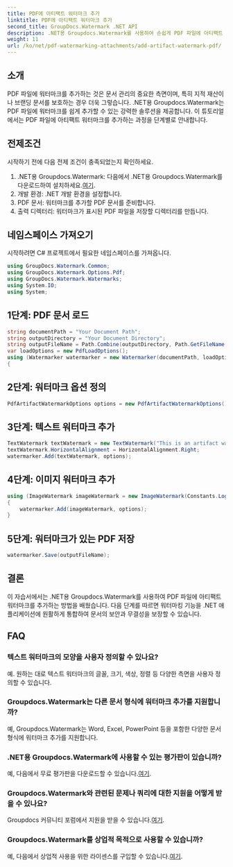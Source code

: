 ```yaml
---
title: PDF에 아티팩트 워터마크 추가
linktitle: PDF에 아티팩트 워터마크 추가
second_title: GroupDocs.Watermark .NET API
description: .NET용 Groupdocs.Watermark를 사용하여 손쉽게 PDF 파일에 아티팩트 워터마크를 추가하는 방법을 알아보세요. 문서를 쉽게 보호하세요.
weight: 11
url: /ko/net/pdf-watermarking-attachments/add-artifact-watermark-pdf/
---
```

## 소개
PDF 파일에 워터마크를 추가하는 것은 문서 관리의 중요한 측면이며, 특히 지적 재산이나 브랜딩 문서를 보호하는 경우 더욱 그렇습니다. .NET용 Groupdocs.Watermark는 PDF 파일에 워터마크를 쉽게 추가할 수 있는 강력한 솔루션을 제공합니다. 이 튜토리얼에서는 PDF 파일에 아티팩트 워터마크를 추가하는 과정을 단계별로 안내합니다.
## 전제조건
시작하기 전에 다음 전제 조건이 충족되었는지 확인하세요.
1.  .NET용 Groupdocs.Watermark: 다음에서 .NET용 Groupdocs.Watermark를 다운로드하여 설치하세요.[여기](https://releases.groupdocs.com/Watermark/net/).
2. 개발 환경: .NET 개발 환경을 설정합니다.
3. PDF 문서: 워터마크를 추가할 PDF 문서를 준비합니다.
4. 출력 디렉터리: 워터마크가 표시된 PDF 파일을 저장할 디렉터리를 만듭니다.

## 네임스페이스 가져오기
시작하려면 C# 프로젝트에서 필요한 네임스페이스를 가져옵니다.
```csharp
using GroupDocs.Watermark.Common;
using GroupDocs.Watermark.Options.Pdf;
using GroupDocs.Watermark.Watermarks;
using System.IO;
using System;
```
## 1단계: PDF 문서 로드
```csharp
string documentPath = "Your Document Path";
string outputDirectory = "Your Document Directory";
string outputFileName = Path.Combine(outputDirectory, Path.GetFileName(documentPath));
var loadOptions = new PdfLoadOptions();
using (Watermarker watermarker = new Watermarker(documentPath, loadOptions))
{
```
## 2단계: 워터마크 옵션 정의
```csharp
PdfArtifactWatermarkOptions options = new PdfArtifactWatermarkOptions();
```
## 3단계: 텍스트 워터마크 추가
```csharp
TextWatermark textWatermark = new TextWatermark("This is an artifact watermark", new Font("Arial", 8));
textWatermark.HorizontalAlignment = HorizontalAlignment.Right;
watermarker.Add(textWatermark, options);
```
## 4단계: 이미지 워터마크 추가
```csharp
using (ImageWatermark imageWatermark = new ImageWatermark(Constants.LogoBmp))
{
    watermarker.Add(imageWatermark, options);
}
```
## 5단계: 워터마크가 있는 PDF 저장
```csharp
watermarker.Save(outputFileName);
```

## 결론
이 자습서에서는 .NET용 Groupdocs.Watermark를 사용하여 PDF 파일에 아티팩트 워터마크를 추가하는 방법을 배웠습니다. 다음 단계를 따르면 워터마킹 기능을 .NET 애플리케이션에 원활하게 통합하여 문서의 보안과 무결성을 보장할 수 있습니다.
## FAQ
### 텍스트 워터마크의 모양을 사용자 정의할 수 있나요?
예. 원하는 대로 텍스트 워터마크의 글꼴, 크기, 색상, 정렬 등 다양한 측면을 사용자 정의할 수 있습니다.
### Groupdocs.Watermark는 다른 문서 형식에 워터마크 추가를 지원합니까?
예, Groupdocs.Watermark는 Word, Excel, PowerPoint 등을 포함한 다양한 문서 형식에 워터마크 추가를 지원합니다.
### .NET용 Groupdocs.Watermark에 사용할 수 있는 평가판이 있습니까?
 예, 다음에서 무료 평가판을 다운로드할 수 있습니다.[여기](https://releases.groupdocs.com/).
### Groupdocs.Watermark와 관련된 문제나 쿼리에 대한 지원을 어떻게 받을 수 있나요?
 Groupdocs 커뮤니티 포럼에서 지원을 받을 수 있습니다.[여기](https://forum.groupdocs.com/c/watermark/19).
### Groupdocs.Watermark를 상업적 목적으로 사용할 수 있습니까?
예, 다음에서 상업적 사용을 위한 라이센스를 구입할 수 있습니다.[여기](https://purchase.groupdocs.com/buy).
